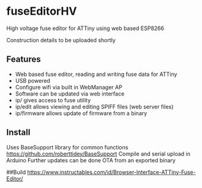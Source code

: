 # fuseEditorHV
High voltage fuse editor for ATTiny using web based ESP8266

Construction details to be uploaded shortly

## Features
- Web based fuse editor, reading and writing fuse data for ATTiny
- USB powered
- Configure wifi via built in WebManager AP
- Software can be updated via web interface
- ip/ gives access to fuse utility
- ip/edit allows viewing and editing SPIFF files (web server files)
- ip/firmware allows update of firmware from a binary

## Install
Uses BaseSupport library for common functions https://github.com/roberttidey/BaseSupport
Compile and serial upload in Arduino
Further updates can be done OTA from an exported binary

##Build
https://www.instructables.com/id/Browser-Interface-ATTiny-Fuse-Editor/





